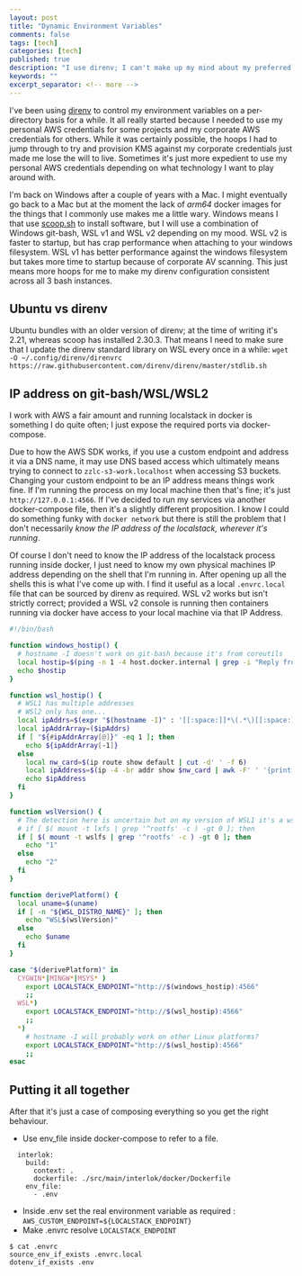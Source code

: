 ```yaml
---
layout: post
title: "Dynamic Environment Variables"
comments: false
tags: [tech]
categories: [tech]
published: true
description: "I use direnv; I can't make up my mind about my preferred shell/platform combination"
keywords: ""
excerpt_separator: <!-- more -->
---
```


I've been using [direnv](https://direnv.net) to control my environment variables on a per-directory basis for a while. It all really started because I needed to use my personal AWS credentials for some projects and my corporate AWS credentials for others. While it was certainly possible, the hoops I had to jump through to try and provision KMS against my corporate credentials just made me lose the will to live. Sometimes it's just more expedient to use my personal AWS credentials depending on what technology I want to play around with.

I'm back on Windows after a couple of years with a Mac. I might eventually go back to a Mac but at the moment the lack of _arm64_ docker images for the things that I commonly use makes me a little wary. Windows means I that use [scoop.sh](https://scoop.sh) to install software, but I will use a combination of Windows git-bash, WSL v1 and WSL v2 depending on my mood. WSL v2 is faster to startup, but has crap performance when attaching to your windows filesystem. WSL v1 has better performance against the windows filesystem but takes more time to startup because of corporate AV scanning. This just means more hoops for me to make my direnv configuration consistent across all 3 bash instances.

<!-- more -->

## Ubuntu vs direnv


Ubuntu bundles with an older version of direnv; at the time of writing it's 2.21, whereas scoop has installed 2.30.3. That means I need to make sure that I update the direnv standard library on WSL every once in a while: `wget -O ~/.config/direnv/direnvrc https://raw.githubusercontent.com/direnv/direnv/master/stdlib.sh`


## IP address on git-bash/WSL/WSL2

I work with AWS a fair amount and running localstack in docker is something I do quite often; I just expose the required ports via docker-compose.

Due to how the AWS SDK works, if you use a custom endpoint and address it via a DNS name, it may use DNS based access which ultimately means trying to connect to `zzlc-s3-work.localhost` when accessing S3 buckets. Changing your custom endpoint to be an IP address means things work fine. If I'm running the process on my local machine then that's fine; it's just `http://127.0.0.1:4566`. If I've decided to run my services via another docker-compose file, then it's a slightly different proposition. I know I could do something funky with `docker network` but there is still the problem that I don't necessarily _know the IP address of the localstack, wherever it's running_.

Of course I don't need to know the IP address of the localstack process running inside docker, I just need to know my own physical machines IP address depending on the shell that I'm running in. After opening up all the shells this is what I've come up with. I find it useful as a local `.envrc.local` file that can be sourced by direnv as required. WSL v2 works but isn't strictly correct; provided a WSL v2 console is running then containers running via docker have access to your local machine via that IP Address.

```bash
#!/bin/bash

function windows_hostip() {
  # hostname -I doesn't work on git-bash because it's from coreutils
  local hostip=$(ping -n 1 -4 host.docker.internal | grep -i "Reply from" | cut -d' ' -f3 | cut -d":" -f1)
  echo $hostip
}

function wsl_hostip() {
  # WSL1 has multiple addresses
  # WSl2 only has one...
  local ipAddrs=$(expr "$(hostname -I)" : '[[:space:]]*\(.*\)[[:space:]]*$')
  local ipAddrArray=($ipAddrs)
  if [ "${#ipAddrArray[@]}" -eq 1 ]; then
    echo ${ipAddrArray[-1]}
  else
    local nw_card=$(ip route show default | cut -d' ' -f 6)
    local ipAddress=$(ip -4 -br addr show $nw_card | awk -F' ' '{print $2}' | awk -F'/' '{print $1}' )
    echo $ipAddress
  fi
}

function wslVersion() {
  # The detection here is uncertain but on my version of WSL1 it's a wslfs
  # if [ $( mount -t lxfs | grep '^rootfs' -c ) -gt 0 ]; then
  if [ $( mount -t wslfs | grep '^rootfs' -c ) -gt 0 ]; then
    echo "1"
  else
    echo "2"
  fi
}

function derivePlatform() {
  local uname=$(uname)
  if [ -n "${WSL_DISTRO_NAME}" ]; then
    echo "WSL$(wslVersion)"
  else
    echo $uname
  fi
}

case "$(derivePlatform)" in
  CYGWIN*|MINGW*|MSYS* )
    export LOCALSTACK_ENDPOINT="http://$(windows_hostip):4566"
    ;;
  WSL*)
    export LOCALSTACK_ENDPOINT="http://$(wsl_hostip):4566"
    ;;
  *)
    # hostname -I will probably work on other Linux platforms?
    export LOCALSTACK_ENDPOINT="http://$(wsl_hostip):4566"
    ;;
esac
```

## Putting it all together

After that it's just a case of composing everything so you get the right behaviour.

- Use env_file inside docker-compose to refer to a file.
```
  interlok:
    build:
      context: .
      dockerfile: ./src/main/interlok/docker/Dockerfile
    env_file:
      - .env
```
- Inside .env set the real environment variable as required : `AWS_CUSTOM_ENDPOINT=${LOCALSTACK_ENDPOINT}`
- Make .envrc resolve `LOCALSTACK_ENDPOINT`
```
$ cat .envrc
source_env_if_exists .envrc.local
dotenv_if_exists .env
```

